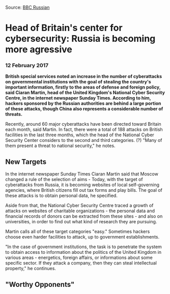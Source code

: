 Source: [BBC Russian](http://www.bbc.com/russian/news-38948387)

# Head of Britain's center for cybersecurity: Russia is becoming more agressive

### 12 February 2017

**British special services noted an increase in the number of cyberattacks on governmental institutions with the goal of stealing the country's important information, firstly to the areas of defense and foreign policy, said Ciaran Martin, head of the United Kingdom's National Cyber Security Centre, in the internet newspaper Sunday Times. According to him, hackers sponsored by the Russian authorities are behind a large portion of these attacks, though China also represents a considerable number of threats.**

Recently, around 60 major cyberattacks have been directed toward Britain each month, said Martin. In fact, there were a total of 188 attacks on British facilities in the last three months, which the head of the National Cyber Security Center considers to the second and third categories. (?) "Many of them present a threat to national security," he notes.

## New Targets

In the internet newspaper Sunday Times Ciaran Martin said that Moscow changed a rule of the selection of aims - Today, with the target of cyberattacks from Russia, it is becoming websites of local self-governing agencies, where British citizens fill out tax forms and play bills. The goal of these attacks is to obtain personal data, he specified.

Aside from that, the National Cyber Security Centre traced a growth of attacks on websites of charitable organizations - the personal data and financial records of donors can be extracted from these sites - and also on universities, in order to find out what kind of research they are pursuing.

Martin calls all of these target categories "easy." Sometimes hackers choose even harder facilities to attack, up to government establishments.

"In the case of government institutions, the task is to penetrate the system to obtain access to information about the politics of the United Kingdom in various areas - energetics, foreign affairs, or informations about some specific sector. If they attack a company, then they can steal intellectual property," he continues.

## "Worthy Opponents"

